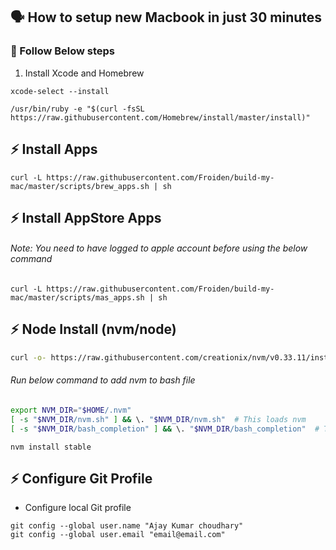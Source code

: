 ##  🗣   How to setup new Macbook in just 30 minutes

### 💪   Follow Below steps
1. Install Xcode and Homebrew
```
xcode-select --install
```
```
/usr/bin/ruby -e "$(curl -fsSL https://raw.githubusercontent.com/Homebrew/install/master/install)"
```

## ⚡ Install Apps
```
curl -L https://raw.githubusercontent.com/Froiden/build-my-mac/master/scripts/brew_apps.sh | sh
```

## ⚡ Install AppStore Apps
###### Note: You need to have logged to apple account before using the below command
```
curl -L https://raw.githubusercontent.com/Froiden/build-my-mac/master/scripts/mas_apps.sh | sh
```

## ⚡ Node Install (nvm/node)
```bash
curl -o- https://raw.githubusercontent.com/creationix/nvm/v0.33.11/install.sh | bash
```

###### Run below command to add nvm to bash file
```bash
export NVM_DIR="$HOME/.nvm"
[ -s "$NVM_DIR/nvm.sh" ] && \. "$NVM_DIR/nvm.sh"  # This loads nvm
[ -s "$NVM_DIR/bash_completion" ] && \. "$NVM_DIR/bash_completion"  # This loads nvm bash_completion
```

```
nvm install stable
```


##  ⚡ Configure Git Profile 
- Configure local Git profile

```
git config --global user.name "Ajay Kumar choudhary"
git config --global user.email "email@email.com"
```
